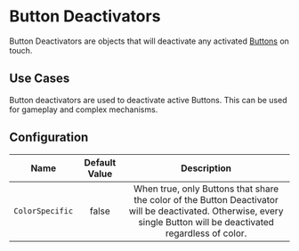 # Button Deactivators

Button Deactivators are objects that will deactivate any activated [Buttons](buttons.md) on touch.

## Use Cases

Button deactivators are used to deactivate active Buttons. This can be used for gameplay and complex mechanisms.

## Configuration

| Name | Default Value | Description
|:-----:|:-----:|:-----:
| `ColorSpecific` | false | When true, only Buttons that share the color of the Button Deactivator will be deactivated. Otherwise, every single Button will be deactivated regardless of color.